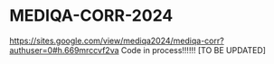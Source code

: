 # MEDIQA-CORR-2024
https://sites.google.com/view/mediqa2024/mediqa-corr?authuser=0#h.669mrccvf2va
Code in process!!!!!!
[TO BE UPDATED]

